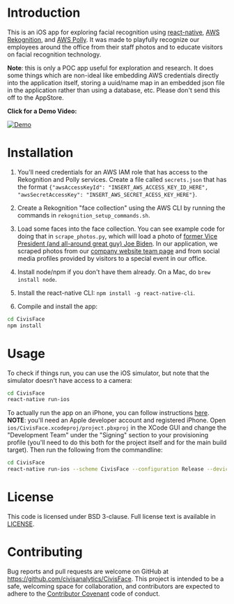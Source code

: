 # Introduction 

This is an iOS app for exploring facial recognition using [react-native](https://facebook.github.io/react-native/), [AWS Rekognition](https://aws.amazon.com/rekognition/), and [AWS Polly](https://aws.amazon.com/polly/).  It was made to playfully recognize our employees around the office from their staff photos and to educate visitors on facial recognition technology.

**Note**: this is only a POC app useful for exploration and research.  It does some things which are non-ideal like embedding AWS credentials directly into the application itself, storing a uuid/name map in an embedded json file in the application rather than using a database, etc.  Please don't send this off to the AppStore.


**Click for a Demo Video:**

[![Demo](http://i3.ytimg.com/vi/hBKbCzUa5aA/hqdefault.jpg)](https://www.youtube.com/watch?v=hBKbCzUa5aA)

# Installation

1.  You'll need credentials for an AWS IAM role that has access to the Rekognition and Polly services.  Create a file called `secrets.json` that has the format `{"awsAccessKeyId": "INSERT_AWS_ACCESS_KEY_ID_HERE", "awsSecretAccessKey": "INSERT_AWS_SECRET_ACESS_KEY_HERE"}`.

2.  Create a Rekognition "face collection" using the AWS CLI by running the commands in `rekognition_setup_commands.sh`.

3.  Load some faces into the face collection.  You can see example code for doing that in `scrape_photos.py`, which will load a photo of [former Vice President (and all-around great guy) Joe Biden](https://upload.wikimedia.org/wikipedia/commons/thumb/e/ea/Official_portrait_of_Vice_President_Joe_Biden.jpg/1024px-Official_portrait_of_Vice_President_Joe_Biden.jpg).  In our application, we scraped photos from our [company website team page](https://www.civisanalytics.com/about/our-team/) and from social media profiles provided by visitors to a special event in our office.

4.  Install node/npm if you don't have them already.  On a Mac, do `brew install node`.

5.  Install the react-native CLI: `npm install -g react-native-cli`.

6.  Compile and install the app:

```bash
cd CivisFace
npm install
```

# Usage

To check if things run, you can use the iOS simulator, but note that the simulator doesn't have access to a camera:

```bash
cd CivisFace
react-native run-ios
```

To actually run the app on an iPhone, you can follow instructions [here](https://facebook.github.io/react-native/docs/running-on-device.html).  **NOTE**: you'll need an Apple developer account and registered iPhone.  Open `ios/CivisFace.xcodeproj/project.pbxproj` in the XCode GUI and change the "Development Team" under the "Signing" section to your provisioning profile (you'll need to do this both for the project itself and for the main build target).  Then run the following from the commandline:

```bash
cd CivisFace
react-native run-ios --scheme CivisFace --configuration Release --device "NAME OF YOUR IPHONE"
```

# License

This code is licensed under BSD 3-clause.  Full license text is available in [LICENSE](LICENSE.txt).

# Contributing

Bug reports and pull requests are welcome on GitHub at https://github.com/civisanalytics/CivisFace.  This project is intended to be a safe, welcoming space for collaboration, and contributors are expected to adhere to the [Contributor Covenant](CODE_OF_CONDUCT.md) code of conduct.
